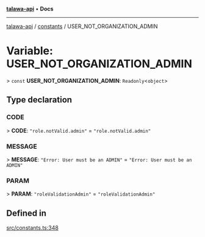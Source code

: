 [**talawa-api**](../../README.md) • **Docs**

***

[talawa-api](../../modules.md) / [constants](../README.md) / USER\_NOT\_ORGANIZATION\_ADMIN

# Variable: USER\_NOT\_ORGANIZATION\_ADMIN

\> `const` **USER\_NOT\_ORGANIZATION\_ADMIN**: `Readonly`\<`object`\>

## Type declaration

### CODE

\> **CODE**: `"role.notValid.admin"` = `"role.notValid.admin"`

### MESSAGE

\> **MESSAGE**: `"Error: User must be an ADMIN"` = `"Error: User must be an ADMIN"`

### PARAM

\> **PARAM**: `"roleValidationAdmin"` = `"roleValidationAdmin"`

## Defined in

[src/constants.ts:348](https://github.com/PalisadoesFoundation/talawa-api/blob/790ab2939a7c80eb0ff31afd318f8889a001f225/src/constants.ts#L348)
